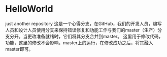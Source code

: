 # HelloWorld
just another repository
这是一个心得分支，在GitHub，我们的开发人员，编写人员和设计人员使用分支来保持错误修复和功能工作与我们的master（生产）分支分开。当更改准备就绪时，它们将其分支合并到master。
这里用于修改代码，功能，这里的修改不会影响，master上的运行，在修改成功之后，将其融入master即可。
